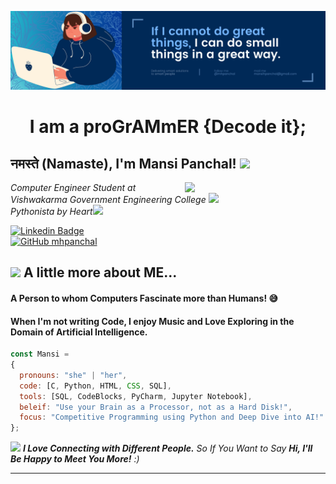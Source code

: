 ![Welcome to Mansi Panchal's Github Profile](./imgs/banner/MHPanchal_Banner.png)


<h1 align="center">
  I am a proGrAMmER {Decode it};
</h1>

<h2> नमस्ते (Namaste), I'm Mansi Panchal! <img src="https://media.giphy.com/media/mGcNjsfWAjY5AEZNw6/giphy.gif" width="50"></h2>
<img align='right' src="https://media.giphy.com/media/ieyl9zmCjO4b4t6qoY/giphy.gif" width="225">
<p><em>Computer Engineer Student at Vishwakarma Government Engineering College <img src="https://media.giphy.com/media/fYSnHlufseco8Fh93Z/giphy.gif" width="30">
  </br>Pythonista by Heart<img src="https://media.giphy.com/media/WUlplcMpOCEmTGBtBW/giphy.gif" width="30"> 
</em></p>

[![Linkedin Badge](https://img.shields.io/badge/-mhpanchal-blue?style=social&logo=Linkedin&logoColor=blue&link=https://www.linkedin.com/in/mhpanchal/)](https://www.linkedin.com/in/mhpanchal/)<br>
[![GitHub mhpanchal](https://img.shields.io/github/followers/mhpanchal?label=follow&style=social)](https://github.com/mhpanchal)


## <img src="https://media.giphy.com/media/VgCDAzcKvsR6OM0uWg/giphy.gif" width="50"> A little more about ME...  

#### A Person to whom Computers Fascinate more than Humans! 😅
#### When I'm not writing Code, I enjoy Music and Love Exploring in the Domain of Artificial Intelligence.

```javascript
const Mansi = 
{
  pronouns: "she" | "her",
  code: [C, Python, HTML, CSS, SQL],
  tools: [SQL, CodeBlocks, PyCharm, Jupyter Notebook],
  beleif: "Use your Brain as a Processor, not as a Hard Disk!",
  focus: "Competitive Programming using Python and Deep Dive into AI!"
};
```

<img src="https://media.giphy.com/media/LnQjpWaON8nhr21vNW/giphy.gif" width="60"> <em><b>I Love Connecting with Different People.</b> So If You Want to Say <b>Hi, I'll Be Happy to Meet You More!</b> :)</em>

---
